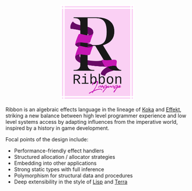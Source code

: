 <div align="center">
    <img style="width: 40%" alt="Ribbon Logo" src="https://raw.githubusercontent.com/ribbon-lang/.github/main/images/logo_full.svg"/>
</div>

Ribbon is an algebraic effects language in the lineage of
[Koka](https://koka-lang.github.io/) and [Effekt](https://effekt-lang.org/), striking a new balance between high level programmer experience and low level
systems access by adapting influences from the imperative world, inspired by a
history in game development.

Focal points of the design include:
+ Performance-friendly effect handlers
+ Structured allocation / allocator strategies
+ Embedding into other applications
+ Strong static types with full inference
+ Polymorphism for structural data and procedures
+ Deep extensibility in the style of
[Lisp](https://en.wikipedia.org/wiki/Lisp_(programming_language)) and
[Terra](https://terralang.org/)
